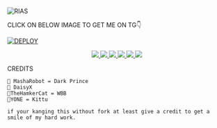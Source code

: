 

# 
![RIAS](https://telegra.ph/file/7dfbddcff084731decba1.jpg)

CLICK ON BELOW IMAGE TO GET ME ON TG👇

[![DEPLOY](https)](https://t.mr/Yuigahama_yui_robot)

 <p align="center">
<a href="https://github.com/thundertech9/Rias" alt="GitHub closed issues"> <img src="https://img.shields.io/github/issues-closed-raw/thundertech9/Rias?style=flat&logo=github&color=success" /> </a>
<a href="https://github.com/thundertech9/Rias/network/members" alt="GitHub forks"> <img src="https://img.shields.io/github/forks/thundertech9/Rias?label=Forks&logo=github" /> </a>
<a href="https://github.com/thundertech9/Rias" alt="GitHub closed pull requests"> <img src="https://img.shields.io/github/issues-pr-closed-raw/ryomen-sukuna/kai?color=success" /> </a>
<a href="https://github.com/thundertech9/Rias" alt="GitHub commit activity"> <img src="https://img.shields.io/github/commit-activity/m/ryomen-sukuna/kai" /> </a>
<a href="https://github.com/thundertech9/Rias/graphs/contributors" alt="GitHub contributors"> <img src="https://img.shields.io/github/contributors/ryomen-sukuna/kai?style=flat&logo=github" /> </a>
<a href="https://github.com/thundertech9/Rias" alt="GitHub issues"> <img src="https://img.shields.io/github/issues-raw/ryomen-sukuna/kai?style=flat&logo=github&color=yellow" /> </a>

CREDITS
```
🙋 MashaRobot = Dark Prince 
🙋 DaisyX
🙋TheHamkerCat = WBB
🙋YONE = Kittu

if your kanging this without fork at least give a credit to get a smile of my hard work.




```
